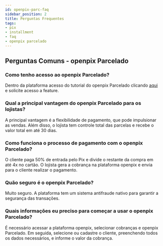 ```yaml
---
id: openpix-parc-faq
sidebar_position: 2
title: Perguntas Frequentes
tags:
- pix
- installment
- faq
- openpix parcelado
---
```


## Perguntas Comuns - openpix Parcelado

### Como tenho acesso ao openpix Parcelado?
Dentro da plataforma acesso do tutorial do openpix Parcelado clicando [aqui](https://app.openpix.com/home/charges/pix-credit-card) e solicite acesso a feature.

### Qual a principal vantagem do openpix Parcelado para os lojistas?
A principal vantagem é a flexibilidade de pagamento, que pode impulsionar as vendas. Além disso, o lojista tem controle total das parcelas e recebe o valor total em até 30 dias.

### Como funciona o processo de pagamento com o openpix Parcelado?
O cliente paga 50% de entrada pelo Pix e divide o restante da compra em até 4x no cartão. O lojista gera a cobrança na plataforma openpix e envia para o cliente realizar o pagamento.

### Quão seguro é o openpix Parcelado?
Muito seguro. A plataforma tem um sistema antifraude nativo para garantir a segurança das transações.

### Quais informações eu preciso para começar a usar o openpix Parcelado?
É necessário acessar a plataforma openpix, selecionar cobranças e openpix Parcelado. Em seguida, selecione ou cadastre o cliente, preenchendo todos os dados necessários, e informe o valor da cobrança.